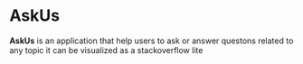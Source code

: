 # AskUs
**AskUs** is an application that help users to ask or answer questons related to any topic it can be visualized as a stackoverflow lite
